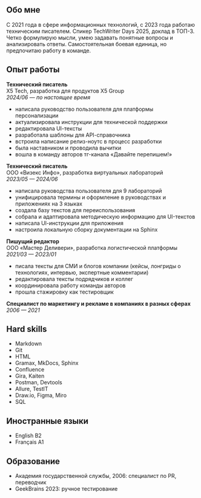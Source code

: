 ## Обо мне
С 2021 года в сфере информационных технологий, с 2023 года работаю техническим писателем.
Спикер TechWriter Days 2025, доклад в ТОП-3.
Четко формулирую мысли, умею задавать понятные вопросы и анализировать ответы.
Самостоятельная боевая единица, но предпочитаю работу в команде.

## Опыт работы

**Технический писатель**  
X5 Tech, разработка для продуктов X5 Group  
*2024/06 — по настоящее время*

-  написала руководство пользователя для платформы персонализации
-  актуализировала инструкции для технической поддержки
-  редактировала UІ-тексты
-  разработала шаблоны для АРІ-справочника
-  встроила написание релиз-ноутс в процесс разработки
-  была наставником и проводила вычитки
-  вошла в команду авторов тг-канала «Давайте перепишем!»

**Технический писатель**  
ООО «Визекс Инфо», разработка виртуальных лабораторий  
*2023/05 — 2024/06*  

-  написала руководства пользователя для 9 лабораторий
-  унифицировала термины и оформление в руководствах и приложениях на 3 языках
-  создала базу текстов для переиспользования
-  собрала и адаптировала методическую информацию для UI-текстов
-  написала Ul-инструкции для приложения
-  настроила локальную сборку документации на Sphinx

**Пишущий редактор**  
ООО «Мастер Деливери», разработка логистической платформы  
*2021/03 — 2O23/01*  

-  писала тексты для СМИ и блогов компании (кейсы, лонгриды о технологиях, интервью, экспертные комментарии)  
-  редактировала тексты подрядчиков и коллег  
-  координировала работу команды авторов  
-  прошла стажировку как тестировщик  
 
**Специалист по маркетингу и рекламе в компаниях в разных сферах**  
*2006 — 2021*

## Hard skills
- Markdown
- Git
- HTML 
- Gramax, MkDocs, Sphinx 
- Confluence
- Gira, Kaiten 
- Postman, Devtools
- Allure, TestlT
- Draw.io, Figma, Miro 
- SQL

## Иностранные языки
- English B2
- Français A1

## Образование
- Академия государственной службы, 2006: специалист по PR, переводчик
- GeekBrains 2023: ручное тестирование